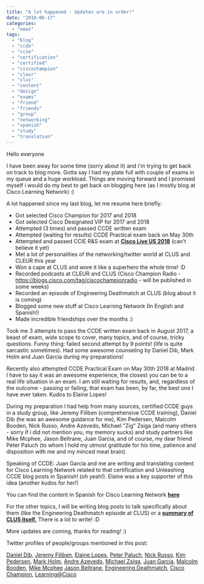 ```yaml
---
title: "A lot happened - Updates are in order!"
date: "2018-06-17"
categories: 
  - "news"
tags: 
  - "blog"
  - "ccde"
  - "ccie"
  - "certification"
  - "certified"
  - "ciscochampion"
  - "cleur"
  - "clus"
  - "content"
  - "design"
  - "exams"
  - "friend"
  - "friends"
  - "group"
  - "networking"
  - "spanish"
  - "study"
  - "translation"
---
```


Hello everyone

I have been away for some time (sorry about it) and i'm trying to get back on track to blog more. Gotta say I had my plate full with couple of exams in my queue and a huge workload. Things are moving forward and I promised myself i would do my best to get back on blogging here (as I mostly blog at Cisco Learning Network) :)

A lot happened since my last blog, let me resume here briefly:

- Got selected Cisco Champion for 2017 and 2018
- Got selected Cisco Designated VIP for 2017 and 2018
- Attempted (3 times) and passed CCDE written exam
- Attempted (waiting for results) CCDE Practical exam back on May 30th
- Attempted and passed CCIE R&S exam at [**Cisco Live US 2018**](https://recurseit.wordpress.com/2018/07/12/post-cisco-live-us/) (can't believe it yet)
- Met a lot of personalities of the networking/twitter world at CLUS and CLEUR this year
- Won a cape at CLUS and wore it like a superhero the whole time! :D
- Recorded podcasts at CLEUR and CLUS (Cisco Champion Radio - https://blogs.cisco.com/tag/ciscochampionradio - will be published in some weeks)
- Recorded an episode of Engineering Deathmatch at CLUS (blog about it is coming)
- Blogged some new stuff at Cisco Learning Network (In English and Spanish!)
- Made incredible friendships over the months :)

Took me 3 attempts to pass the CCDE written exam back in August 2017, a beast of exam, wide scope to cover, many topics, and of course, tricky questions. Funny thing: failed second attempt by 9 points! (life is quite sarcastic sometimes). Had some awesome counseling by Daniel Dib, Mark Holm and Juan Garcia during my preparations!

Recently also attempted CCDE Practical Exam on May 30th 2018 at Madrid. I have to say it was an awesome experience, the closest you can be to a real life situation in an exam. I am still waiting for results, and, regardless of the outcome - passing or failing, that exam has been, by far, the best one I have ever taken. Kudos to Elaine Lopes!

During my preparation I had help from many sources, certified CCDE guys in a study group, like Jeremy Filiben (comprehensive CCDE training), Daniel Dib (he was an awesome guidance for me), Kim Pedersen, Malcolm Booden, Nick Russo, Andre Azevedo, Michael "Zig" Zsiga (and many others - sorry if i did not mention you, my memory sucks) and study partners like Mike Mcphee, Jason Beltrane, Juan Garcia, and of course, my dear friend Peter Paluch (to whom I hold my utmost gratitude for his time, patience and disposition with me and my minced meat brain).

Speaking of CCDE: Juan Garcia and me are writing and translating content for Cisco Learning Network related to that certification and Unleashing CCDE blog posts in Spanish! (oh yeah!). Elaine was a key supporter of this idea (another kudos for her!)

You can find the content in Spanish for Cisco Learning Network [**here**](https://learningnetwork.cisco.com/community/espanol/blog)

For the other topics, I will be writing blog posts to talk specifically about them (like the Engineering Deathmatch episode at CLUS) or a **[summary of CLUS itself.](https://recurseit.wordpress.com/2018/07/12/post-cisco-live-us/)** There is a lot to write! :D

More updates are coming, thanks for reading! :)

Twitter profiles of people/groups mentioned in this post:

[Daniel Dib](https://twitter.com/danieldibswe), [Jeremy Filiben](https://twitter.com/jfilliben), [Elaine Lopes](https://twitter.com/elopes01), [Peter Paluch](https://twitter.com/Peter_Paluch), [Nick Russo](https://twitter.com/nickrusso42518), [Kim Pedersen](https://twitter.com/kpjungle), [Mark Holm](https://twitter.com/MarkDotDK), [Andre Azevedo](https://twitter.com/pseudonode), [Michael Zsiga](https://twitter.com/michael_zsiga), [Juan Garcia](https://twitter.com/n3twr), [Malcolm Booden](https://twitter.com/malcolmbooden), [Mike Mcphee](https://twitter.com/mikey_mcphee) [Jason Beltrane](https://twitter.com/jmbeltrame), [Engineering Deathmatch](https://twitter.com/EngDeathmatch), [Cisco Champion](https://twitter.com/CiscoChampion), [Learning@Cisco](https://twitter.com/LearningatCisco)
